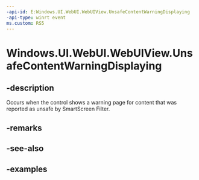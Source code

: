 ```yaml
---
-api-id: E:Windows.UI.WebUI.WebUIView.UnsafeContentWarningDisplaying
-api-type: winrt event
ms.custom: RS5
---
```


<!-- Event syntax.
public event TypedEventHandler UnsafeContentWarningDisplaying<IWebViewControl,  object>
-->

# Windows.UI.WebUI.WebUIView.UnsafeContentWarningDisplaying

## -description
Occurs when the control shows a warning page for content that was reported as unsafe by SmartScreen Filter.

## -remarks

## -see-also

## -examples

